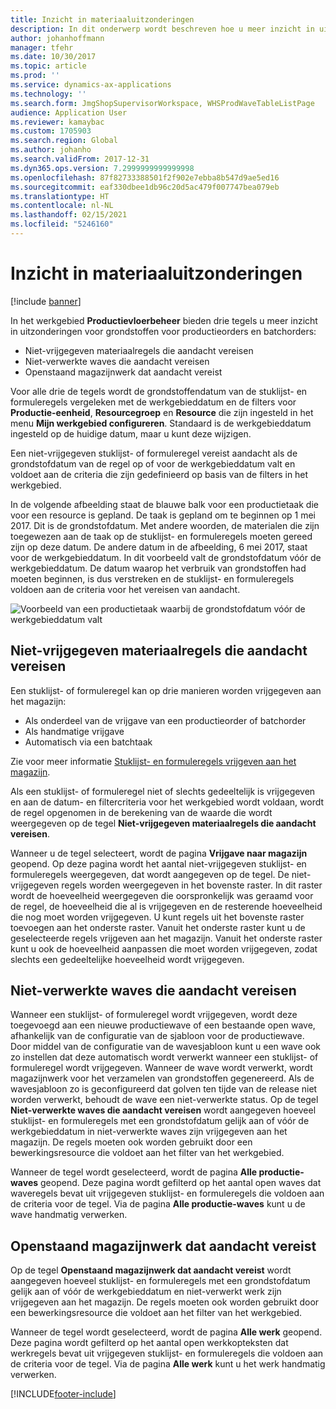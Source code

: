 ```yaml
---
title: Inzicht in materiaaluitzonderingen
description: In dit onderwerp wordt beschreven hoe u meer inzicht in uitzonderingen voor grondstoffen voor productieorders en batchorders kunt krijgen.
author: johanhoffmann
manager: tfehr
ms.date: 10/30/2017
ms.topic: article
ms.prod: ''
ms.service: dynamics-ax-applications
ms.technology: ''
ms.search.form: JmgShopSupervisorWorkspace, WHSProdWaveTableListPage
audience: Application User
ms.reviewer: kamaybac
ms.custom: 1705903
ms.search.region: Global
ms.author: johanho
ms.search.validFrom: 2017-12-31
ms.dyn365.ops.version: 7.2999999999999998
ms.openlocfilehash: 87f82733388501f2f902e7ebba8b547d9ae5ed16
ms.sourcegitcommit: eaf330dbee1db96c20d5ac479f007747bea079eb
ms.translationtype: HT
ms.contentlocale: nl-NL
ms.lasthandoff: 02/15/2021
ms.locfileid: "5246160"
---
```

# <a name="visibility-into-material-exceptions"></a>Inzicht in materiaaluitzonderingen

[!include [banner](../includes/banner.md)]

In het werkgebied **Productievloerbeheer** bieden drie tegels u meer inzicht in uitzonderingen voor grondstoffen voor productieorders en batchorders:

- Niet-vrijgegeven materiaalregels die aandacht vereisen
- Niet-verwerkte waves die aandacht vereisen
- Openstaand magazijnwerk dat aandacht vereist

Voor alle drie de tegels wordt de grondstoffendatum van de stuklijst- en formuleregels vergeleken met de werkgebieddatum en de filters voor **Productie-eenheid**, **Resourcegroep** en **Resource** die zijn ingesteld in het menu **Mijn werkgebied configureren**. Standaard is de werkgebieddatum ingesteld op de huidige datum, maar u kunt deze wijzigen.

Een niet-vrijgegeven stuklijst- of formuleregel vereist aandacht als de grondstofdatum van de regel op of voor de werkgebieddatum valt en voldoet aan de criteria die zijn gedefinieerd op basis van de filters in het werkgebied.

In de volgende afbeelding staat de blauwe balk voor een productietaak die voor een resource is gepland. De taak is gepland om te beginnen op 1 mei 2017. Dit is de grondstofdatum. Met andere woorden, de materialen die zijn toegewezen aan de taak op de stuklijst- en formuleregels moeten gereed zijn op deze datum. De andere datum in de afbeelding, 6 mei 2017, staat voor de werkgebieddatum. In dit voorbeeld valt de grondstofdatum vóór de werkgebieddatum. De datum waarop het verbruik van grondstoffen had moeten beginnen, is dus verstreken en de stuklijst- en formuleregels voldoen aan de criteria voor het vereisen van aandacht.

![Voorbeeld van een productietaak waarbij de grondstofdatum vóór de werkgebieddatum valt](./media/improved-visibility.png)

## <a name="unreleased-material-lines-needing-attention"></a>Niet-vrijgegeven materiaalregels die aandacht vereisen

Een stuklijst- of formuleregel kan op drie manieren worden vrijgegeven aan het magazijn:

- Als onderdeel van de vrijgave van een productieorder of batchorder
- Als handmatige vrijgave
- Automatisch via een batchtaak

Zie voor meer informatie [Stuklijst- en formuleregels vrijgeven aan het magazijn](releasing-bom-and-formula-lines-to-warehouse.md). 

Als een stuklijst- of formuleregel niet of slechts gedeeltelijk is vrijgegeven en aan de datum- en filtercriteria voor het werkgebied wordt voldaan, wordt de regel opgenomen in de berekening van de waarde die wordt weergegeven op de tegel **Niet-vrijgegeven materiaalregels die aandacht vereisen**.

Wanneer u de tegel selecteert, wordt de pagina **Vrijgave naar magazijn** geopend. Op deze pagina wordt het aantal niet-vrijgegeven stuklijst- en formuleregels weergegeven, dat wordt aangegeven op de tegel. De niet-vrijgegeven regels worden weergegeven in het bovenste raster. In dit raster wordt de hoeveelheid weergegeven die oorspronkelijk was geraamd voor de regel, de hoeveelheid die al is vrijgegeven en de resterende hoeveelheid die nog moet worden vrijgegeven. U kunt regels uit het bovenste raster toevoegen aan het onderste raster. Vanuit het onderste raster kunt u de geselecteerde regels vrijgeven aan het magazijn. Vanuit het onderste raster kunt u ook de hoeveelheid aanpassen die moet worden vrijgegeven, zodat slechts een gedeeltelijke hoeveelheid wordt vrijgegeven.

## <a name="unprocessed-waves-needing-attention"></a>Niet-verwerkte waves die aandacht vereisen

Wanneer een stuklijst- of formuleregel wordt vrijgegeven, wordt deze toegevoegd aan een nieuwe productiewave of een bestaande open wave, afhankelijk van de configuratie van de sjabloon voor de productiewave. Door middel van de configuratie van de wavesjabloon kunt u een wave ook zo instellen dat deze automatisch wordt verwerkt wanneer een stuklijst- of formuleregel wordt vrijgegeven. Wanneer de wave wordt verwerkt, wordt magazijnwerk voor het verzamelen van grondstoffen gegenereerd. Als de wavesjabloon zo is geconfigureerd dat golven ten tijde van de release niet worden verwerkt, behoudt de wave een niet-verwerkte status. Op de tegel **Niet-verwerkte waves die aandacht vereisen** wordt aangegeven hoeveel stuklijst- en formuleregels met een grondstofdatum gelijk aan of vóór de werkgebieddatum in niet-verwerkte waves zijn vrijgegeven aan het magazijn. De regels moeten ook worden gebruikt door een bewerkingsresource die voldoet aan het filter van het werkgebied.

Wanneer de tegel wordt geselecteerd, wordt de pagina **Alle productie-waves** geopend. Deze pagina wordt gefilterd op het aantal open waves dat waveregels bevat uit vrijgegeven stuklijst- en formuleregels die voldoen aan de criteria voor de tegel. Via de pagina **Alle productie-waves** kunt u de wave handmatig verwerken.

## <a name="open-warehouse-work-needing-attention"></a>Openstaand magazijnwerk dat aandacht vereist

Op de tegel **Openstaand magazijnwerk dat aandacht vereist** wordt aangegeven hoeveel stuklijst- en formuleregels met een grondstofdatum gelijk aan of vóór de werkgebieddatum en niet-verwerkt werk zijn vrijgegeven aan het magazijn. De regels moeten ook worden gebruikt door een bewerkingsresource die voldoet aan het filter van het werkgebied.

Wanneer de tegel wordt geselecteerd, wordt de pagina **Alle werk** geopend. Deze pagina wordt gefilterd op het aantal open werkkopteksten dat werkregels bevat uit vrijgegeven stuklijst- en formuleregels die voldoen aan de criteria voor de tegel. Via de pagina **Alle werk** kunt u het werk handmatig verwerken.


[!INCLUDE[footer-include](../../includes/footer-banner.md)]